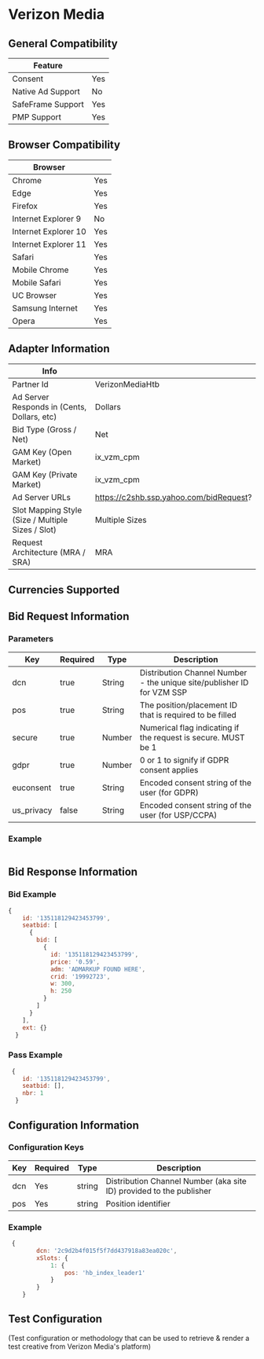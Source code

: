 # Verizon Media
## General Compatibility
|Feature|  |
|---|---|
| Consent | Yes |
| Native Ad Support | No |
| SafeFrame Support | Yes |
| PMP Support | Yes |
 
## Browser Compatibility
| Browser |  |
|--- |---|
| Chrome | Yes |
| Edge | Yes |
| Firefox | Yes |
| Internet Explorer 9 | No  |
| Internet Explorer 10 | Yes |
| Internet Explorer 11 | Yes |
| Safari | Yes |
| Mobile Chrome | Yes |
| Mobile Safari | Yes |
| UC Browser | Yes |
| Samsung Internet | Yes |
| Opera | Yes |
 
## Adapter Information
| Info | |
|---|---|
| Partner Id | VerizonMediaHtb |
| Ad Server Responds in (Cents, Dollars, etc) | Dollars |
| Bid Type (Gross / Net) | Net |
| GAM Key (Open Market) | ix_vzm_cpm |
| GAM Key (Private Market) | ix_vzm_cpm |
| Ad Server URLs | https://c2shb.ssp.yahoo.com/bidRequest? |
| Slot Mapping Style (Size / Multiple Sizes / Slot) | Multiple Sizes |
| Request Architecture (MRA / SRA) | MRA |
 
## Currencies Supported
 
## Bid Request Information

### Parameters
| Key | Required | Type | Description |
|---|---|---|---|
| dcn | true | String | Distribution Channel Number - the unique site/publisher ID for VZM SSP |
| pos | true | String | The position/placement ID that is required to be filled |
| secure | true | Number | Numerical flag indicating if the request is secure. MUST be 1 |
| gdpr | true | Number | 0 or 1 to signify if GDPR consent applies |
| euconsent | true | String | Encoded consent string of the user (for GDPR) |
| us_privacy | false | String | Encoded consent string of the user (for USP/CCPA) |
 
### Example
```javascript

```
 
## Bid Response Information
### Bid Example
```javascript
{
    id: '135118129423453799',
    seatbid: [
      {
        bid: [
          {
            id: '135118129423453799',
            price: '0.59',
            adm: 'ADMARKUP FOUND HERE',
            crid: '19992723',
            w: 300,
            h: 250
          }
        ]
      }
    ],
    ext: {}
  }
```
### Pass Example
```javascript
 {
    id: '135118129423453799',
    seatbid: [],
    nbr: 1
  }
```
 
## Configuration Information
### Configuration Keys
| Key | Required | Type | Description |
|---|---|---|---|
| dcn | Yes | string | Distribution Channel Number (aka site ID) provided to the publisher |
| pos | Yes | string | Position identifier |
### Example
```javascript
 {
        dcn: '2c9d2b4f015f5f7dd437918a83ea020c',
        xSlots: {
            1: {
                pos: 'hb_index_leader1'
            }
        }
    }
```

## Test Configuration
(Test configuration or methodology that can be used to retrieve & render a test creative from Verizon Media's platform)
```javascript
 
```

